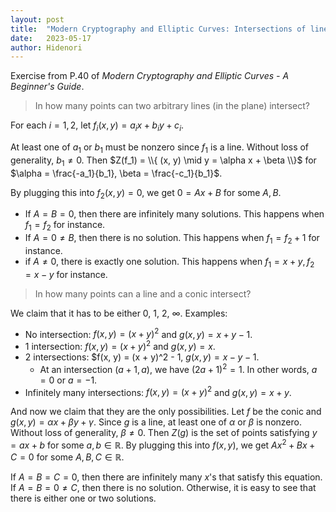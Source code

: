 ```yaml
---
layout: post
title:  "Modern Cryptography and Elliptic Curves: Intersections of lines and conics"
date:   2023-05-17
author: Hidenori
---
```


Exercise from P.40 of _Modern Cryptography and Elliptic Curves - A Beginner's Guide_.

> In how many points can two arbitrary lines (in the plane) intersect?

For each $i = 1, 2$, let $f_i(x, y) = a_ix + b_iy + c_i$.

At least one of $a_1$ or $b_1$ must be nonzero since $f_1$ is a line.
Without loss of generality, $b_1 \ne 0$.
Then $Z(f_1) = \\{ (x, y) \mid y = \alpha x + \beta \\}$ for $\alpha = \frac{-a_1}{b_1}, \beta = \frac{-c_1}{b_1}$.

By plugging this into $f_2(x, y) = 0$, we get $0 = Ax + B$ for some $A, B$.

- If $A = B = 0$, then there are infinitely many solutions.
  This happens when $f_1 = f_2$ for instance.
- If $A = 0 \ne B$, then there is no solution.
  This happens when $f_1 = f_2 + 1$ for instance.
- if $A \ne 0$, there is exactly one solution.
  This happens when $f_1 = x + y, f_2 = x - y$ for instance.


> In how many points can a line and a conic intersect?

We claim that it has to be either 0, 1, 2, $\infty$.
Examples:

- No intersection: $f(x, y) = (x + y)^2$ and $g(x, y) = x + y - 1$.
- 1 intersection: $f(x, y) = (x + y)^2$ and $g(x, y) = x$.
- 2 intersections: $f(x, y) = (x + y)^2 - 1, $g(x, y) = x - y - 1$.
    - At an intersection $(a + 1, a)$, we have $(2a + 1)^2 = 1$. In other words, $a = 0$ or $a = -1$.
- Infinitely many intersections: $f(x, y) = (x + y)^2$ and $g(x, y) = x + y$.

And now we claim that they are the only possibilities.
Let $f$ be the conic and $g(x, y) = \alpha x + \beta y + \gamma$.
Since $g$ is a line, at least one of $\alpha$ or $\beta$ is nonzero.
Without loss of generality, $\beta \ne 0$.
Then $Z(g)$ is the set of points satisfying $y = ax + b$ for some $a, b \in \mathbb{R}$.
By plugging this into $f(x, y)$, we get $Ax^2 + Bx + C = 0$ for some $A, B, C \in \mathbb{R}$.

If $A = B = C = 0$, then there are infinitely many $x$'s that satisfy this equation.
If $A = B = 0 \ne C$, then there is no solution.
Otherwise, it is easy to see that there is either one or two solutions.

